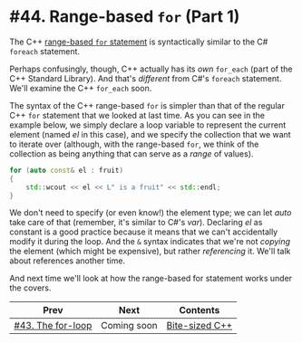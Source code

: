 # #44. Range-based `for` (Part 1)

The C++ [range-based `for` statement](https://docs.microsoft.com/cpp/cpp/range-based-for-statement-cpp) is syntactically similar to the C# `foreach` statement.

Perhaps confusingly, though, C++ actually has its *own* `for_each` (part of the C++ Standard Library). And that's *different* from C#'s `foreach` statement. We'll examine the C++ `for_each` soon.

The syntax of the C++ range-based `for` is simpler than that of the regular C++ `for` statement that we looked at last time. As you can see in the example below, we simply declare a loop variable to represent the current element (named *el* in this case), and we specify the collection that we want to iterate over (although, with the range-based `for`, we think of the collection as being anything that can serve as a *range* of values).

```cpp
for (auto const& el : fruit)
{
    std::wcout << el << L" is a fruit" << std::endl;
}
```

We don't need to specify (or even know!) the element type; we can let *auto* take care of that (remember, it's similar to C#'s *var*). Declaring *el* as constant is a good practice because it means that we can't accidentally modify it during the loop. And the `&` syntax indicates that we're not *copying* the element (which might be expensive), but rather *referencing* it. We'll talk about references another time.

And next time we'll look at how the range-based for statement works under the covers.

|Prev|Next|Contents|
|-|-|-|
|[#43. The for-loop](043.md)|Coming soon|[Bite-sized C++](../README.md)|
